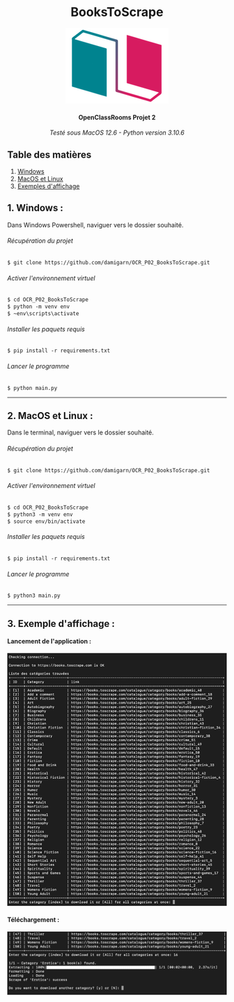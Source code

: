 <h1 align="center">BooksToScrape</h1>
<p align="center">
    <img src="images/header.png" alt="logo" />
</p>
<h4 align="center">OpenClassRooms Projet 2</h4>
<p align="center">
    <em>Testé sous MacOS 12.6 - Python version 3.10.6</em>
</p>

## Table des matières

1. [Windows](#id-section1)
2. [MacOS et Linux](#id-section2)
3. [Exemples d'affichage](#id-section3)

<div id='id-section1'></div>

## 1. Windows :
Dans Windows Powershell, naviguer vers le dossier souhaité.
###### Récupération du projet

    $ git clone https://github.com/damigarn/OCR_P02_BooksToScrape.git

###### Activer l'environnement virtuel
    $ cd OCR_P02_BooksToScrape 
    $ python -m venv env 
    $ ~env\scripts\activate
    
###### Installer les paquets requis
    $ pip install -r requirements.txt

###### Lancer le programme
    $ python main.py

---------

<div id='id-section2'></div>

## 2. MacOS et Linux :
Dans le terminal, naviguer vers le dossier souhaité.
###### Récupération du projet

    $ git clone https://github.com/damigarn/OCR_P02_BooksToScrape.git

###### Activer l'environnement virtuel
    $ cd OCR_P02_BooksToScrape
    $ python3 -m venv env
    $ source env/bin/activate
    
###### Installer les paquets requis
    $ pip install -r requirements.txt

###### Lancer le programme
    $ python3 main.py

---------

<div id='id-section3'></div>

## 3. Exemple d'affichage :

#### Lancement de l'application :
![flake8_report](images/launch.png)

#### Téléchargement :
![flake8_report](images/download.png)